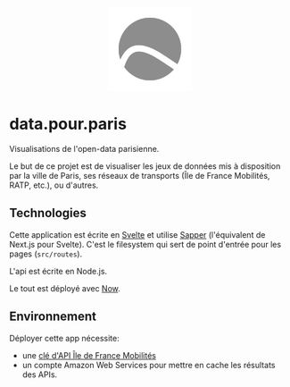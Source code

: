 <p align="center">
  <img src="https://raw.githubusercontent.com/benjamintd/data.pour.paris/9ee8bb3612a1b4bb715f40a3ef2c76fb2e8df723/static/favicon.png" width="150" title="logo">
</p>

# data.pour.paris

Visualisations de l'open-data parisienne.

Le but de ce projet est de visualiser les jeux de données mis à disposition par la ville de Paris, ses réseaux de transports (Île de France Mobilités, RATP, etc.), ou d'autres.

## Technologies

Cette application est écrite en [Svelte](https://svelte.dev/) et utilise [Sapper](https://sapper.svelte.dev/) (l'équivalent de Next.js pour Svelte). C'est le filesystem qui sert de point d'entrée pour les pages (`src/routes`).

L'api est écrite en Node.js.

Le tout est déployé avec [Now](https://zeit.co/now).

## Environnement

Déployer cette app nécessite:

- une [clé d'API Île de France Mobilités](https://opendata.stif.info/pages/api-stif/)
- un compte Amazon Web Services pour mettre en cache les résultats des APIs.
